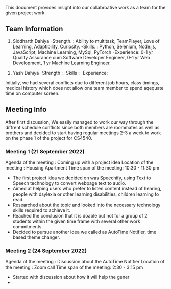 This document provides insight into our collabroative work as a team for the given project work.

## Team Information

1. Siddharth Dahiya
-Strength. : Ability to multitask, TeamPlayer, Love of Learning, Adaptibility, Curiosity.
-Skills.   : Python, Selenium, Node.js, JavaScript, Machine Learning, MySql, PyTorch
-Experience: 0-1 yr Quality Assurance cum Software Developer Engineer, 0-1 yr Web Development, 1 yr Machine Learning Engineer.
 
2. Yash Dahiya
 -Strength  :
 -Skills    :
 -Experience:
  
Initially, we had several conflicts due to different job hours, class timings, medical history which does not allow one team member to spend aqequate time on computer screen. 

## Meeting Info
After first discussion, We easily managed to work our way through the diffrent schedule conflicts since both members are roommates as well as brothers and decided to start having regular meetings 2-3 a week to work on the phase 1 of the project for CS4540.

### Meeting 1 (21 September 2022)
  Agenda of the meeting   : Coming up with a project idea
  Location of the meeting : Housing Apartment
  Time span of the meeting: 10:30 - 11:30 pm
- The first project idea we decided on was Speechify, using Text to Speech technology to convert webpage text to audio.
- Aimed at helping users who prefer to listen content instead of hearing, people with dsylexia or other learning disabilities, children learning to read.
- Researched about the topic and looked into the necessary technology skills required to achieve it.
- Reached the conclusion that it is doable but not for a group of 2 students within the given time frame with several other work commitments.
- Decided to pursue another idea we called as AutoTime Notifier, time based theme changer.

### Meeting 2 (24 September 2022)
  Agenda of the meeting   : Discussion about the AutoTime Notifier
  Location of the meeting : Zoom call
  Time span of the meeting: 2:30 - 3:15 pm
- Started with discussion about how it will help the gener
- 
  
  

